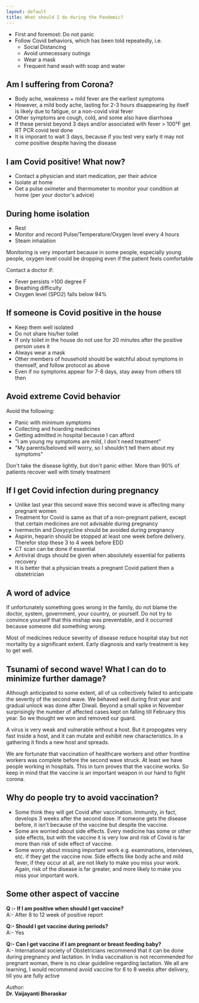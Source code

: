```yaml
---
layout: default
title: What should I do during the Pandemic?
---
```


- First and foremost: Do not panic
- Follow Covid behaviors, which has been told repeatedly, i.e.
  - Social Distancing
  - Avoid unnecessary outings
  - Wear a mask
  - Frequent hand wash with soap and water

## Am I suffering from Corona?

- Body ache, weakness + mild fever are the earliest symptoms
- However, a mild body ache, lasting for 2-3 hours disappearing by itself is likely due to fatigue, or a non-covid viral fever
- Other symptoms are cough, cold, and some also have diarrhoea
- If these persist beyond 3 days and/or associated with fever &gt; 100&deg;F get RT PCR covid test done
- It is imporant to wait 3 days, because if you test very early it may not come positive despite having the disease

## I am Covid positive! What now?

- Contact a physician and start medication, per their advice
- Isolate at home
- Get a pulse oximeter and thermometer to monitor your condition at home (per your doctor's advice)

## During home isolation

- Rest
- Monitor and record Pulse/Temperature/Oxygen level every 4 hours
- Steam inhalation

Monitoring is very important because in some people, especially young people, oxygen level could be dropping even
if the patient feels comfortable

Contact a doctor if:

- Fever persists &gt;100 degree F
- Breathing difficulty
- Oxygen level (SPO2) falls below 94%

## If someone is Covid positive in the house
- Keep them well isolated
- Do not share his/her toilet
- If only toilet in the house do not use for 20 minutes after the positive person uses it
- Always wear a mask
- Other members of household should be watchful about symptoms in themself, and follow protocol as above
- Even if no symptoms appear for 7-8 days, stay away from others till then

## Avoid extreme Covid behavior
Avoid the following:
- Panic with minimum symptoms
- Collecting and hoarding medicines
- Getting admitted in hospital because I can afford
- "I am young my symptoms are mild, I don't need treatment"
- "My parents/beloved will worry, so I shouldn't tell them about my symptoms"

Don't take the disease lightly, but don't panic either. More than 90% of patients recover well with timely treatment

## If I get Covid infection during pregnancy

- Unlike last year this second wave this second wave is affecting many pregnant women
- Treatment for Covid is same as that of a non-pregnant patient, except that certain medicines are not advisable during pregnancy
- Ivermectin and Doxycycline should be avoided during pregnancy
- Aspirin, heparin should be stopped at least one week before delivery. Therefor stop these 3 to 4 week before EDD
- CT scan can be done if essential
- Antiviral drugs should be given when absolutely essential for patients recovery
- It is better that a physician treats a pregnant Covid patient then a obstetrician

## A word of advice

If unfortunately something goes wrong in the family, do not blame the doctor, system, government, your country,
or yourself. Do not try to convince yourself that this mishap was preventable, and it occurred because
someone did something wrong.

Most of medicines reduce severity of disease reduce hospital stay but not mortality by a significant extent.
Early diagnosis and early treatment is key to get well.

## Tsunami of second wave! What I can do to minimize further damage?

Although anticipated to some extent, all of us collectively failed to anticipate the severity of the second wave.
We behaved well during first year and gradual unlock was done after Diwali. Beyond a small spike in November
surprisingly the number of affected cases kept on falling till February this year. So we thought we won and
removed our guard.

A virus is very weak and vulnerable without a host. But it propogates very fast inside a host, and it can mutate and
exhibit new characteristics. In a gathering it finds a new host and spreads.

We are fortunate that vaccination of healthcare workers and other frontline workers was complete before the second
wave struck. At least we have people working in hospitals. This in turn proves that the vaccine works.
So keep in mind that the vaccine is an important weapon in our hand to fight corona.

## Why do people try to avoid vaccination?

- Some think they will get Covid after vaccination. Immunity, in fact, develops 3 weeks after the second dose. If
someone gets the disease before, it isn't because of the vaccine but despite the vaccine.
- Some are worried about side effects. Every medicine has some or other side effects, but with the vaccine it is very
low and risk of Covid is far more than risk of side effect of vaccine.
- Some worry about missing important work e.g. examinations, interviews, etc. if they get the vaccine now.
Side effects like body ache and mild fever, if they occur at all, are not likely to make you miss your work. Again,
risk of the disease is far greater, and more likely to make you miss your important work.

## Some other aspect of vaccine

**Q :- If I am positive when should I get vaccine?**<br/>
A:- After 8 to 12 week of positive report


**Q:- Should I get vaccine during periods?**<br/>
A:- Yes


**Q:- Can I get vaccine if I am pregnant or breast feeding baby?**<br/>
A:- International society of Obstetricians recommend that it can be done during pregnancy and lactation. In India vaccination is not recommended for pregnant woman, there is no clear guideline regarding lactation. We all are learning, I would recommend avoid vaccine for 6 to 8 weeks after delivery, till you are fully active

*Author:*<br/>
**Dr. Vaijayanti Bhoraskar**
